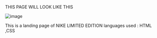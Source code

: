 THIS PAGE WILL LOOK LIKE THIS

![image](https://github.com/user-attachments/assets/c6d0124d-836d-47c6-bfe1-21b09715b6ec)

This is a landing page of NIKE LIMITED EDITION
languages used : HTML ,CSS 
